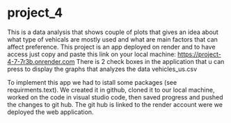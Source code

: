 # project_4
This is a data analysis that shows couple of plots that gives an idea about what type of vehicals are mostly used and what are main factors that can affect preference.
This project is an app deployed on render and to have access just copy and paste this link on your local machine:
https://project-4-7-7r3b.onrender.com
There is 2 check boxes in the application that u can press to display the graphs that analyzes the data vehicles_us.csv

To implement this app we had to istall some packages (see requirments.text). We created it in github, cloned it to our local machine, worked on the code in visual studio code, then saved progress and pushed the changes to git hub. The git hub is linked to the render account were we deployed the web application.

